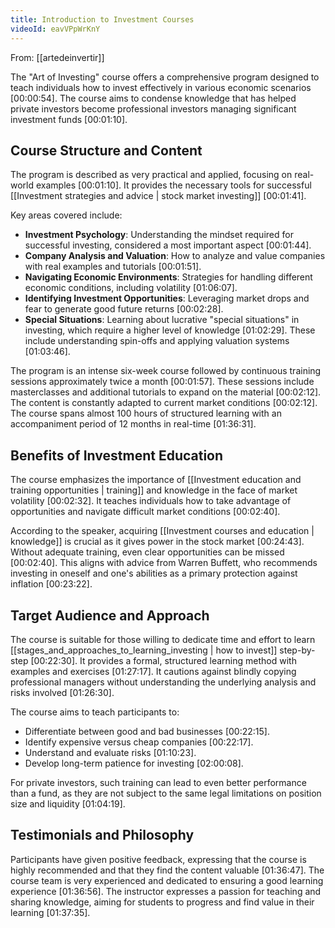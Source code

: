```yaml
---
title: Introduction to Investment Courses
videoId: eavVPpWrKnY
---
```


From: [[artedeinvertir]] <br/> 

The "Art of Investing" course offers a comprehensive program designed to teach individuals how to invest effectively in various economic scenarios <a class="yt-timestamp" data-t="00:00:54">[00:00:54]</a>. The course aims to condense knowledge that has helped private investors become professional investors managing significant investment funds <a class="yt-timestamp" data-t="00:01:10">[00:01:10]</a>.

## Course Structure and Content

The program is described as very practical and applied, focusing on real-world examples <a class="yt-timestamp" data-t="00:01:10">[00:01:10]</a>. It provides the necessary tools for successful [[Investment strategies and advice | stock market investing]] <a class="yt-timestamp" data-t="00:01:41">[00:01:41]</a>.

Key areas covered include:
*   **Investment Psychology**: Understanding the mindset required for successful investing, considered a most important aspect <a class="yt-timestamp" data-t="00:01:44">[00:01:44]</a>.
*   **Company Analysis and Valuation**: How to analyze and value companies with real examples and tutorials <a class="yt-timestamp" data-t="00:01:51">[00:01:51]</a>.
*   **Navigating Economic Environments**: Strategies for handling different economic conditions, including volatility <a class="yt-timestamp" data-t="01:06:07">[01:06:07]</a>.
*   **Identifying Investment Opportunities**: Leveraging market drops and fear to generate good future returns <a class="yt-timestamp" data-t="00:02:28">[00:02:28]</a>.
*   **Special Situations**: Learning about lucrative "special situations" in investing, which require a higher level of knowledge <a class="yt_timestamp" data-t="01:02:29">[01:02:29]</a>. These include understanding spin-offs and applying valuation systems <a class="yt-timestamp" data-t="01:03:46">[01:03:46]</a>.

The program is an intense six-week course followed by continuous training sessions approximately twice a month <a class="yt-timestamp" data-t="00:01:57">[00:01:57]</a>. These sessions include masterclasses and additional tutorials to expand on the material <a class="yt-timestamp" data-t="00:02:12">[00:02:12]</a>. The content is constantly adapted to current market conditions <a class="yt-timestamp" data-t="00:02:12">[00:02:12]</a>. The course spans almost 100 hours of structured learning with an accompaniment period of 12 months in real-time <a class="yt-timestamp" data-t="01:36:31">[01:36:31]</a>.

## Benefits of Investment Education

The course emphasizes the importance of [[Investment education and training opportunities | training]] and knowledge in the face of market volatility <a class="yt-timestamp" data-t="00:02:32">[00:02:32]</a>. It teaches individuals how to take advantage of opportunities and navigate difficult market conditions <a class="yt-timestamp" data-t="00:02:40">[00:02:40]</a>.

According to the speaker, acquiring [[Investment courses and education | knowledge]] is crucial as it gives power in the stock market <a class="yt-timestamp" data-t="00:24:43">[00:24:43]</a>. Without adequate training, even clear opportunities can be missed <a class="yt-timestamp" data-t="00:02:40">[00:02:40]</a>. This aligns with advice from Warren Buffett, who recommends investing in oneself and one's abilities as a primary protection against inflation <a class="yt-timestamp" data-t="00:23:22">[00:23:22]</a>.

## Target Audience and Approach

The course is suitable for those willing to dedicate time and effort to learn [[stages_and_approaches_to_learning_investing | how to invest]] step-by-step <a class="yt-timestamp" data-t="00:22:30">[00:22:30]</a>. It provides a formal, structured learning method with examples and exercises <a class="yt-timestamp" data-t="01:27:17">[01:27:17]</a>. It cautions against blindly copying professional managers without understanding the underlying analysis and risks involved <a class="yt-timestamp" data-t="01:26:30">[01:26:30]</a>.

The course aims to teach participants to:
*   Differentiate between good and bad businesses <a class="yt-timestamp" data-t="00:22:15">[00:22:15]</a>.
*   Identify expensive versus cheap companies <a class="yt-timestamp" data-t="00:22:17">[00:22:17]</a>.
*   Understand and evaluate risks <a class="yt-timestamp" data-t="01:10:23">[01:10:23]</a>.
*   Develop long-term patience for investing <a class="yt-timestamp" data-t="02:00:08">[02:00:08]</a>.

For private investors, such training can lead to even better performance than a fund, as they are not subject to the same legal limitations on position size and liquidity <a class="yt-timestamp" data-t="01:04:19">[01:04:19]</a>.

## Testimonials and Philosophy

Participants have given positive feedback, expressing that the course is highly recommended and that they find the content valuable <a class="yt-timestamp" data-t="01:36:47">[01:36:47]</a>. The course team is very experienced and dedicated to ensuring a good learning experience <a class="yt-timestamp" data-t="01:36:56">[01:36:56]</a>. The instructor expresses a passion for teaching and sharing knowledge, aiming for students to progress and find value in their learning <a class="yt-timestamp" data-t="01:37:35">[01:37:35]</a>.